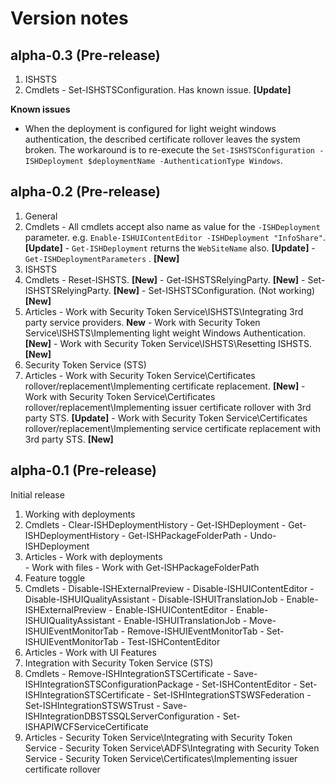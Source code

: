 # Version notes

## alpha-0.3 (Pre-release)

1. ISHSTS
  1. Cmdlets
	- Set-ISHSTSConfiguration. Has known issue. **[Update]**

**Known issues**

- When the deployment is configured for light weight windows authentication, the described certificate rollover leaves the system broken. The workaround is to re-execute the `Set-ISHSTSConfiguration -ISHDeployment $deploymentName -AuthenticationType Windows`.

## alpha-0.2 (Pre-release)

1. General 
  1. Cmdlets
    - All cmdlets accept also name as value for the `-ISHDeployment` parameter. e.g. `Enable-ISHUIContentEditor -ISHDeployment "InfoShare"`. **[Update]**
    - `Get-ISHDeployment` returns the `WebSiteName` also. **[Update]**
	- `Get-ISHDeploymentParameters` . **[New]**
1. ISHSTS
  1. Cmdlets
	- Reset-ISHSTS. **[New]**
	- Get-ISHSTSRelyingParty. **[New]**
	- Set-ISHSTSRelyingParty. **[New]**
	- Set-ISHSTSConfiguration. (Not working) **[New]**
  1. Articles
    - Work with Security Token Service\ISHSTS\Integrating 3rd party service providers. **New**
    - Work with Security Token Service\ISHSTS\Implementing light weight Windows Authentication. **[New]**
    - Work with Security Token Service\ISHSTS\Resetting ISHSTS. **[New]**
1. Security Token Service (STS)
  1. Articles
    - Work with Security Token Service\Certificates rollover/replacement\Implementing certificate replacement. **[New]**
    - Work with Security Token Service\Certificates rollover/replacement\Implementing issuer certificate rollover with 3rd party STS. **[Update]**
	- Work with Security Token Service\Certificates rollover/replacement\Implementing service certificate replacement with 3rd party STS. **[New]**

## alpha-0.1 (Pre-release)
Initial release
 
1. Working with deployments
  1. Cmdlets
    - Clear-ISHDeploymentHistory
    - Get-ISHDeployment
    - Get-ISHDeploymentHistory
    - Get-ISHPackageFolderPath
    - Undo-ISHDeployment
  1. Articles
    - Work with deployments  
    - Work with files
    - Work with Get-ISHPackageFolderPath  
1. Feature toggle
  1. Cmdlets
    - Disable-ISHExternalPreview
    - Disable-ISHUIContentEditor
    - Disable-ISHUIQualityAssistant
    - Disable-ISHUITranslationJob
    - Enable-ISHExternalPreview
    - Enable-ISHUIContentEditor
    - Enable-ISHUIQualityAssistant
    - Enable-ISHUITranslationJob
    - Move-ISHUIEventMonitorTab
    - Remove-ISHUIEventMonitorTab
    - Set-ISHUIEventMonitorTab
    - Test-ISHContentEditor
  1. Articles
    - Work with UI Features  
1. Integration with Security Token Service (STS)
  1. Cmdlets
    - Remove-ISHIntegrationSTSCertificate
    - Save-ISHIntegrationSTSConfigurationPackage
    - Set-ISHContentEditor
    - Set-ISHIntegrationSTSCertificate
    - Set-ISHIntegrationSTSWSFederation
    - Set-ISHIntegrationSTSWSTrust
    - Save-ISHIntegrationDBSTSSQLServerConfiguration
    - Set-ISHAPIWCFServiceCertificate 
  1. Articles
    - Security Token Service\Integrating with Security Token Service
    - Security Token Service\ADFS\Integrating with Security Token Service
	- Security Token Service\Certificates\Implementing issuer certificate rollover
